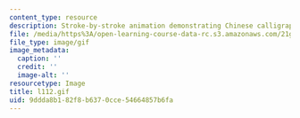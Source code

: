 ```yaml
---
content_type: resource
description: Stroke-by-stroke animation demonstrating Chinese calligraphy.
file: /media/https%3A/open-learning-course-data-rc.s3.amazonaws.com/21g-104-chinese-iv-regular-spring-2004/9ddda8b182f8b6370cce54664857b6fa_l112.gif
file_type: image/gif
image_metadata:
  caption: ''
  credit: ''
  image-alt: ''
resourcetype: Image
title: l112.gif
uid: 9ddda8b1-82f8-b637-0cce-54664857b6fa
---
```

